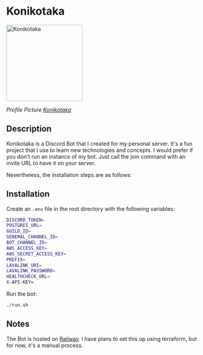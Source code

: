 # Konikotaka

<a href="https://i.gyazo.com/c36def619eb3fe22b2fa6777c150113e.png"><img src="https://i.gyazo.com/c36def619eb3fe22b2fa6777c150113e.png" alt="Konikotaka" width="200"/></a>

_Profile Picture [Konikotaka](https://youtu.be/Qr2LQILdXD0)_

## Description

Konikotaka is a Discord Bot that I created for my personal server. It's a fun project that I use to learn new technologies and concepts. I would prefer if you don't run an instance of my bot. Just call the join command with an invite URL to have it on your server.

Nevertheless, the installation steps are as follows:

## Installation

Create an `.env` file in the root directory with the following variables:

```bash
DISCORD_TOKEN=
POSTGRES_URL=
GUILD_ID=
GENERAL_CHANNEL_ID=
BOT_CHANNEL_ID=
AWS_ACCESS_KEY=
AWS_SECRET_ACCESS_KEY=
PREFIX=
LAVALINK_URI=
LAVALINK_PASSWORD=
HEALTHCHECK_URL=
X-API-KEY=
```

Run the bot:

```bash
./run.sh
```

## Notes

The Bot is hosted on [Railway](https://railway.app/). I have plans to set this up using terraform, but for now, it's a manual process.
